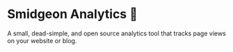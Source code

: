 # Smidgeon Analytics 🦜

A small, dead-simple, and open source analytics tool that tracks page views on your website or blog.

